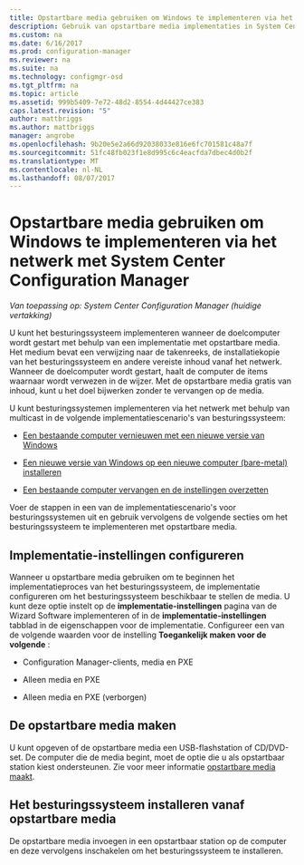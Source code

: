 ```yaml
---
title: Opstartbare media gebruiken om Windows te implementeren via het netwerk | Microsoft Docs
description: Gebruik van opstartbare media implementaties in System Center Configuration Manager voor het besturingssysteem implementeren wanneer de doelcomputer wordt opgestart.
ms.custom: na
ms.date: 6/16/2017
ms.prod: configuration-manager
ms.reviewer: na
ms.suite: na
ms.technology: configmgr-osd
ms.tgt_pltfrm: na
ms.topic: article
ms.assetid: 999b5409-7e72-48d2-8554-4d44427ce383
caps.latest.revision: "5"
author: mattbriggs
ms.author: mattbriggs
manager: angrobe
ms.openlocfilehash: 9b20e5e2a66d92038033e816e6fc701581c48a7f
ms.sourcegitcommit: 51fc48fb023f1e8d995c6c4eacfda7dbec4d0b2f
ms.translationtype: MT
ms.contentlocale: nl-NL
ms.lasthandoff: 08/07/2017
---
```

# <a name="use-bootable-media-to-deploy-windows-over-the-network-with-system-center-configuration-manager"></a>Opstartbare media gebruiken om Windows te implementeren via het netwerk met System Center Configuration Manager

*Van toepassing op: System Center Configuration Manager (huidige vertakking)*

U kunt het besturingssysteem implementeren wanneer de doelcomputer wordt gestart met behulp van een implementatie met opstartbare media. Het medium bevat een verwijzing naar de takenreeks, de installatiekopie van het besturingssysteem en andere vereiste inhoud vanaf het netwerk. Wanneer de doelcomputer wordt gestart, haalt de computer de items waarnaar wordt verwezen in de wijzer. Met de opstartbare media gratis van inhoud, kunt u het doel bijwerken zonder te vervangen op de media.

U kunt besturingssystemen implementeren via het netwerk met behulp van multicast in de volgende implementatiescenario's van besturingssysteem:

-   [Een bestaande computer vernieuwen met een nieuwe versie van Windows](refresh-an-existing-computer-with-a-new-version-of-windows.md)

-   [Een nieuwe versie van Windows op een nieuwe computer (bare-metal) installeren](install-new-windows-version-new-computer-bare-metal.md)  

-   [Een bestaande computer vervangen en de instellingen overzetten](replace-an-existing-computer-and-transfer-settings.md)  

Voer de stappen in een van de implementatiescenario's voor besturingssystemen uit en gebruik vervolgens de volgende secties om het besturingssysteem te implementeren met opstartbare media.  

## <a name="configure-deployment-settings"></a>Implementatie-instellingen configureren  
Wanneer u opstartbare media gebruiken om te beginnen het implementatieproces van het besturingssysteem, de implementatie configureren om het besturingssysteem beschikbaar te stellen de media. U kunt deze optie instelt op de **implementatie-instellingen** pagina van de Wizard Software implementeren of in de **implementatie-instellingen** tabblad in de eigenschappen voor de implementatie. Configureer een van de volgende waarden voor de instelling **Toegankelijk maken voor de volgende** :

-   Configuration Manager-clients, media en PXE

-   Alleen media en PXE

-   Alleen media en PXE (verborgen)

## <a name="create-the-bootable-media"></a>De opstartbare media maken
U kunt opgeven of de opstartbare media een USB-flashstation of CD/DVD-set. De computer die de media begint, moet de optie die u als opstartbaar station kiest ondersteunen. Zie voor meer informatie [opstartbare media maakt](create-bootable-media.md).  

##  <a name="BKMK_Deploy"></a> Het besturingssysteem installeren vanaf opstartbare media  
De opstartbare media invoegen in een opstartbaar station op de computer en deze vervolgens inschakelen om het besturingssysteem te installeren.
